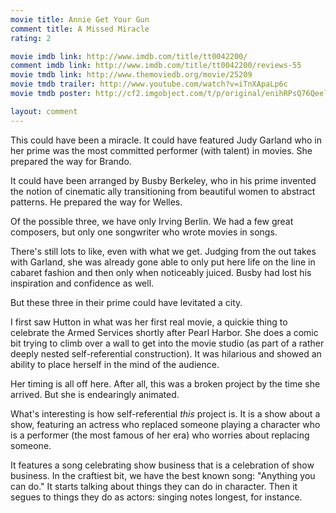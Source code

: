```yaml
---
movie title: Annie Get Your Gun
comment title: A Missed Miracle
rating: 2

movie imdb link: http://www.imdb.com/title/tt0042200/
comment imdb link: http://www.imdb.com/title/tt0042200/reviews-55
movie tmdb link: http://www.themoviedb.org/movie/25209
movie tmdb trailer: http://www.youtube.com/watch?v=iTnXApaLp6c
movie tmdb poster: http://cf2.imgobject.com/t/p/original/enihRPsQ76QeeldKibEWfFFhsJC.jpg

layout: comment
---
```


This could have been a miracle. It could have featured Judy Garland who in her prime was the most committed performer (with talent) in movies. She prepared the way for Brando.

It could have been arranged by Busby Berkeley, who in his prime invented the notion of cinematic ally transitioning from beautiful women to abstract patterns. He prepared the way for Welles.

Of the possible three, we have only Irving Berlin. We had a few great composers, but only one songwriter who wrote movies in songs. 

There's still lots to like, even with what we get. Judging from the out takes with Garland, she was already gone able to only put here life on the line in cabaret fashion and then only when noticeably juiced. Busby had lost his inspiration and confidence as well.

But these three in their prime could have levitated a city. 

I first saw Hutton in what was her first real movie, a quickie thing to celebrate the Armed Services shortly after Pearl Harbor. She does a comic bit trying to climb over a wall to get into the movie studio (as part of a rather deeply nested self-referential construction). It was hilarious and showed an ability to place herself in the mind of the audience.

Her timing is all off here. After all, this was a broken project by the time she arrived. But she is endearingly animated.

What's interesting is how self-referential _this_ project is. It is a show about a show, featuring an actress who replaced someone playing a character who is a performer (the most famous of her era) who worries about replacing someone.

It features a song celebrating show business that is a celebration of show business. In the craftiest bit, we have the best known song: "Anything you can do." It starts talking about things they can do in character. Then it segues to things they do as actors: singing notes longest, for instance.